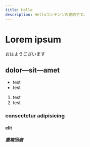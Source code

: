 ```yaml
---
title: Hello
description: Helloコンテンツの要約です。
---
```


# Lorem ipsum
おはようございます

## dolor—sit—amet

- test
- test

1. test
2. test

### consectetur adipisicing

#### elit

##### 重複回避
